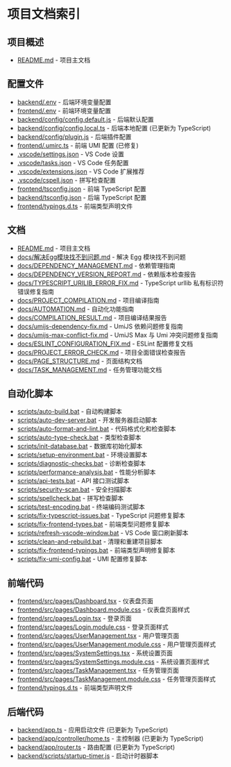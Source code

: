 # 项目文档索引

## 项目概述

- [README.md](README.md) - 项目主文档

## 配置文件

- [backend/.env](backend/.env) - 后端环境变量配置
- [frontend/.env](frontend/.env) - 前端环境变量配置
- [backend/config/config.default.js](backend/config/config.default.js) - 后端默认配置
- [backend/config/config.local.ts](backend/config/config.local.ts) - 后端本地配置 (已更新为 TypeScript)
- [backend/config/plugin.js](backend/config/plugin.js) - 后端插件配置
- [frontend/.umirc.ts](frontend/.umirc.ts) - 前端 UMI 配置 (已修复)
- [.vscode/settings.json](.vscode/settings.json) - VS Code 设置
- [.vscode/tasks.json](.vscode/tasks.json) - VS Code 任务配置
- [.vscode/extensions.json](.vscode/extensions.json) - VS Code 扩展推荐
- [.vscode/cspell.json](.vscode/cspell.json) - 拼写检查配置
- [frontend/tsconfig.json](frontend/tsconfig.json) - 前端 TypeScript 配置
- [backend/tsconfig.json](backend/tsconfig.json) - 后端 TypeScript 配置
- [frontend/typings.d.ts](frontend/typings.d.ts) - 前端类型声明文件

## 文档

- [README.md](README.md) - 项目主文档
- [docs/解决Egg模块找不到问题.md](docs/解决Egg模块找不到问题.md) - 解决 Egg 模块找不到问题
- [docs/DEPENDENCY_MANAGEMENT.md](docs/DEPENDENCY_MANAGEMENT.md) - 依赖管理指南
- [docs/DEPENDENCY_VERSION_REPORT.md](docs/DEPENDENCY_VERSION_REPORT.md) - 依赖版本检查报告
- [docs/TYPESCRIPT_URILIB_ERROR_FIX.md](docs/TYPESCRIPT_URILIB_ERROR_FIX.md) - TypeScript urllib 私有标识符错误修复指南
- [docs/PROJECT_COMPILATION.md](docs/PROJECT_COMPILATION.md) - 项目编译指南
- [docs/AUTOMATION.md](docs/AUTOMATION.md) - 自动化功能指南
- [docs/COMPILATION_RESULT.md](docs/COMPILATION_RESULT.md) - 项目编译结果报告
- [docs/umijs-dependency-fix.md](docs/umijs-dependency-fix.md) - UmiJS 依赖问题修复指南
- [docs/umijs-max-conflict-fix.md](docs/umijs-max-conflict-fix.md) - UmiJS Max 与 Umi 冲突问题修复指南
- [docs/ESLINT_CONFIGURATION_FIX.md](docs/ESLINT_CONFIGURATION_FIX.md) - ESLint 配置修复文档
- [docs/PROJECT_ERROR_CHECK.md](docs/PROJECT_ERROR_CHECK.md) - 项目全面错误检查报告
- [docs/PAGE_STRUCTURE.md](docs/PAGE_STRUCTURE.md) - 页面结构文档
- [docs/TASK_MANAGEMENT.md](docs/TASK_MANAGEMENT.md) - 任务管理功能文档

## 自动化脚本

- [scripts/auto-build.bat](scripts/auto-build.bat) - 自动构建脚本
- [scripts/auto-dev-server.bat](scripts/auto-dev-server.bat) - 开发服务器启动脚本
- [scripts/auto-format-and-lint.bat](scripts/auto-format-and-lint.bat) - 代码格式化和检查脚本
- [scripts/auto-type-check.bat](scripts/auto-type-check.bat) - 类型检查脚本
- [scripts/init-database.bat](scripts/init-database.bat) - 数据库初始化脚本
- [scripts/setup-environment.bat](scripts/setup-environment.bat) - 环境设置脚本
- [scripts/diagnostic-checks.bat](scripts/diagnostic-checks.bat) - 诊断检查脚本
- [scripts/performance-analysis.bat](scripts/performance-analysis.bat) - 性能分析脚本
- [scripts/api-tests.bat](scripts/api-tests.bat) - API 接口测试脚本
- [scripts/security-scan.bat](scripts/security-scan.bat) - 安全扫描脚本
- [scripts/spellcheck.bat](scripts/spellcheck.bat) - 拼写检查脚本
- [scripts/test-encoding.bat](scripts/test-encoding.bat) - 终端编码测试脚本
- [scripts/fix-typescript-issues.bat](scripts/fix-typescript-issues.bat) - TypeScript 问题修复脚本
- [scripts/fix-frontend-types.bat](scripts/fix-frontend-types.bat) - 前端类型问题修复脚本
- [scripts/refresh-vscode-window.bat](scripts/refresh-vscode-window.bat) - VS Code 窗口刷新脚本
- [scripts/clean-and-rebuild.bat](scripts/clean-and-rebuild.bat) - 清理和重建项目脚本
- [scripts/fix-frontend-typings.bat](scripts/fix-frontend-typings.bat) - 前端类型声明修复脚本
- [scripts/fix-umi-config.bat](scripts/fix-umi-config.bat) - UMI 配置修复脚本

## 前端代码

- [frontend/src/pages/Dashboard.tsx](frontend/src/pages/Dashboard.tsx) - 仪表盘页面
- [frontend/src/pages/Dashboard.module.css](frontend/src/pages/Dashboard.module.css) - 仪表盘页面样式
- [frontend/src/pages/Login.tsx](frontend/src/pages/Login.tsx) - 登录页面
- [frontend/src/pages/Login.module.css](frontend/src/pages/Login.module.css) - 登录页面样式
- [frontend/src/pages/UserManagement.tsx](frontend/src/pages/UserManagement.tsx) - 用户管理页面
- [frontend/src/pages/UserManagement.module.css](frontend/src/pages/UserManagement.module.css) - 用户管理页面样式
- [frontend/src/pages/SystemSettings.tsx](frontend/src/pages/SystemSettings.tsx) - 系统设置页面
- [frontend/src/pages/SystemSettings.module.css](frontend/src/pages/SystemSettings.module.css) - 系统设置页面样式
- [frontend/src/pages/TaskManagement.tsx](frontend/src/pages/TaskManagement.tsx) - 任务管理页面
- [frontend/src/pages/TaskManagement.module.css](frontend/src/pages/TaskManagement.module.css) - 任务管理页面样式
- [frontend/typings.d.ts](frontend/typings.d.ts) - 前端类型声明文件

## 后端代码

- [backend/app.ts](backend/app.ts) - 应用启动文件 (已更新为 TypeScript)
- [backend/app/controller/home.ts](backend/app/controller/home.ts) - 主控制器 (已更新为 TypeScript)
- [backend/app/router.ts](backend/app/router.ts) - 路由配置 (已更新为 TypeScript)
- [backend/scripts/startup-timer.js](backend/scripts/startup-timer.js) - 启动计时器脚本
